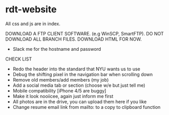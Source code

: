 # rdt-website
All css and js are in index.

DOWNLOAD A FTP CLIENT SOFTWARE. (e.g WinSCP, SmartFTP).
DO NOT DOWNLOAD ALL BRANCH FILES. DOWNLOAD HTML FOR NOW.
- Slack me for the hostname and password

CHECK LIST

- Redo the header into the standard that NYU wants us to use
- Debug the shifting pixel in the navigation bar when scrolling down 
- Remove old members/add members (my job)
- Add a social media tab or section (choose w/e but just tell me)
- Mobile compatibility [iPhone 4/5 are buggy]
- Make it look nooiicee, again just inform me first
- All photos are in the drive, you can upload them here if you like
- Change resume email link from mailto: to a copy to clipboard function

